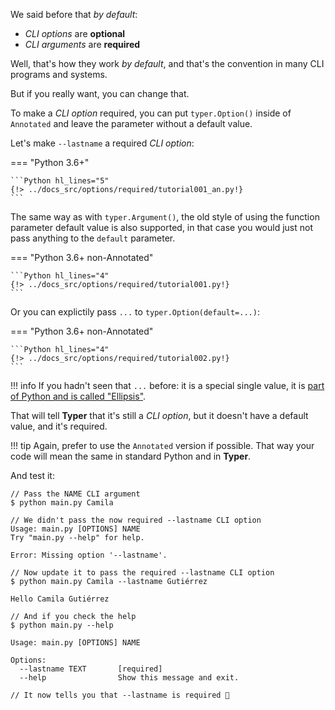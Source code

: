 We said before that *by default*:

* *CLI options* are **optional**
* *CLI arguments* are **required**

Well, that's how they work *by default*, and that's the convention in many CLI programs and systems.

But if you really want, you can change that.

To make a *CLI option* required, you can put `typer.Option()` inside of `Annotated` and leave the parameter without a default value.

Let's make `--lastname` a required *CLI option*:

=== "Python 3.6+"

    ```Python hl_lines="5"
    {!> ../docs_src/options/required/tutorial001_an.py!}
    ```

The same way as with `typer.Argument()`, the old style of using the function parameter default value is also supported, in that case you would just not pass anything to the `default` parameter.

=== "Python 3.6+ non-Annotated"

    ```Python hl_lines="4"
    {!> ../docs_src/options/required/tutorial001.py!}
    ```

Or you can explictily pass `...` to `typer.Option(default=...)`:

=== "Python 3.6+ non-Annotated"

    ```Python hl_lines="4"
    {!> ../docs_src/options/required/tutorial002.py!}
    ```

!!! info
    If you hadn't seen that `...` before: it is a special single value, it is <a href="https://docs.python.org/3/library/constants.html#Ellipsis" class="external-link" target="_blank">part of Python and is called "Ellipsis"</a>.

That will tell **Typer** that it's still a *CLI option*, but it doesn't have a default value, and it's required.

!!! tip
    Again, prefer to use the `Annotated` version if possible. That way your code will mean the same in standard Python and in **Typer**.

And test it:

<div class="termy">

```console
// Pass the NAME CLI argument
$ python main.py Camila

// We didn't pass the now required --lastname CLI option
Usage: main.py [OPTIONS] NAME
Try "main.py --help" for help.

Error: Missing option '--lastname'.

// Now update it to pass the required --lastname CLI option
$ python main.py Camila --lastname Gutiérrez

Hello Camila Gutiérrez

// And if you check the help
$ python main.py --help

Usage: main.py [OPTIONS] NAME

Options:
  --lastname TEXT       [required]
  --help                Show this message and exit.

// It now tells you that --lastname is required 🎉
```

</div>
